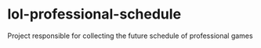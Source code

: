 # lol-professional-schedule
Project responsible for collecting the future schedule of professional games
